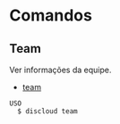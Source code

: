 # Comandos

## Team

Ver informações da equipe.

- [team](#team)

```sh-session
USO
  $ discloud team
```

